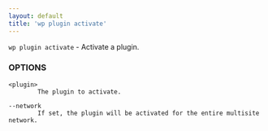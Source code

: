 ```yaml
---
layout: default
title: 'wp plugin activate'
---
```


`wp plugin activate` - Activate a plugin.

### OPTIONS

	<plugin>
			The plugin to activate.

	--network
			If set, the plugin will be activated for the entire multisite network.


